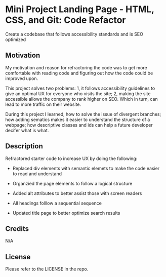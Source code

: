 # Mini Project Landing Page - HTML, CSS, and Git: Code Refactor

Create a codebase that follows accessibility standards and is SEO optimized

## Motivation
My motivation and reason for refractoring the code was to get more comfortable with reading code and figuring out how the code could be improved upon. 

This project solves two problems: 1, it follows accessibility guidelines to give an optimal UX for everyone who visits the site; 2, making the site accessible allows the company to rank higher on SEO. Which in turn, can lead to more traffic on their website. 

During this project I learned, how to solve the issue of divergent branches; how adding sematics makes it easier to understand the structure of a webpage; how descriptive classes and ids can help a future developer decifer what is what.

## Description

Refractored starter code to increase UX by doing the following:

* Replaced div elements with semantic elemets to make the code easier to read and understand

* Organzied the page elements to follow a logical structure

* Added alt attributes to better assist those with screen readers

* All headings folllow a sequential sequence 

* Updated title page to better optimize search results

## Credits
N/A

## License

Please refer to the LICENSE in the repo.